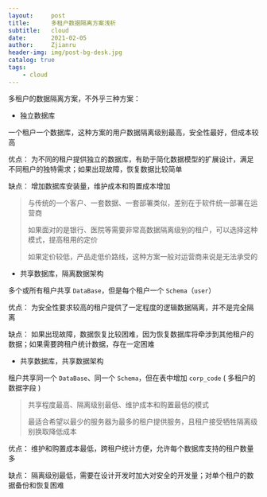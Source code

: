 ```yaml
---
layout:     post
title:      多租户数据隔离方案浅析
subtitle:   cloud
date:       2021-02-05
author:     Zjianru
header-img: img/post-bg-desk.jpg
catalog: true
tags:
    - cloud
---
```

多租户的数据隔离方案，不外乎三种方案：

* 独立数据库

一个租户一个数据库，这种方案的用户数据隔离级别最高，安全性最好，但成本较高

优点： 为不同的租户提供独立的数据库，有助于简化数据模型的扩展设计，满足不同租户的独特需求；如果出现故障，恢复数据比较简单

缺点： 增加数据库安装量，维护成本和购置成本增加
> 与传统的一个客户、一套数据、一套部署类似，差别在于软件统一部署在运营商
>
> 如果面对的是银行、医院等需要非常高数据隔离级别的租户，可以选择这种模式，提高租用的定价
>
> 如果定价较低，产品走低价路线，这种方案一般对运营商来说是无法承受的

* 共享数据库，隔离数据架构

多个或所有租户共享 `DataBase`，但是每个租户一个 `Schema`（`user`）

优点： 为安全性要求较高的租户提供了一定程度的逻辑数据隔离，并不是完全隔离

缺点： 如果出现故障，数据恢复比较困难，因为恢复数据库将牵涉到其他租户的数据；如果需要跨租户统计数据，存在一定困难

* 共享数据库，共享数据架构

租户共享同一个 `DataBase`、同一个 `Schema`，但在表中增加 `corp_code` ( 多租户的数据字段 )
> 共享程度最高、隔离级别最低、维护成本和购置最低的模式
>
> 最适合希望以最少的服务器为最多的租户提供服务，且租户接受牺牲隔离级别换取降低成本

优点： 维护和购置成本最低，跨租户统计方便，允许每个数据库支持的租户数量多

缺点： 隔离级别最低，需要在设计开发时加大对安全的开发量；对单个租户的数据备份和恢复困难
